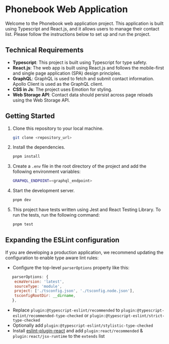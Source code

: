 # Phonebook Web Application

Welcome to the Phonebook web application project. This application is built using Typescript and React.js, and it allows users to manage their contact list. Please follow the instructions below to set up and run the project.

## Technical Requirements

- **Typescript**: This project is built using Typescript for type safety.
- **React.js**: The web app is built using React.js and follows the mobile-first and single page application (SPA) design principles.
- **GraphQL**: GraphQL is used to fetch and submit contact information. Apollo Client is used as the GraphQL client.
- **CSS in Js**: The project uses Emotion for styling.
- **Web Storage API**: Contact data should persist across page reloads using the Web Storage API.

## Getting Started

1. Clone this repository to your local machine.

   ```bash
   git clone <repository_url>
   ```

2. Install the dependencies.

   ```bash
   pnpm install
   ```

3. Create a `.env` file in the root directory of the project and add the following environment variables:

   ```bash
   GRAPHQL_ENDPOINT=<graphql_endpoint>
   ```

4. Start the development server.

   ```bash
   pnpm dev
   ```

5. This project have tests written using Jest and React Testing Library. To run the tests, run the following command:

   ```bash
   pnpm test
   ```

## Expanding the ESLint configuration

If you are developing a production application, we recommend updating the configuration to enable type aware lint rules:

- Configure the top-level `parserOptions` property like this:

```js
   parserOptions: {
    ecmaVersion: 'latest',
    sourceType: 'module',
    project: ['./tsconfig.json', './tsconfig.node.json'],
    tsconfigRootDir: __dirname,
   },
```

- Replace `plugin:@typescript-eslint/recommended` to `plugin:@typescript-eslint/recommended-type-checked` or `plugin:@typescript-eslint/strict-type-checked`
- Optionally add `plugin:@typescript-eslint/stylistic-type-checked`
- Install [eslint-plugin-react](https://github.com/jsx-eslint/eslint-plugin-react) and add `plugin:react/recommended` & `plugin:react/jsx-runtime` to the `extends` list
